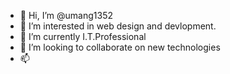 - 👋 Hi, I’m @umang1352
- 👀 I’m interested in web design and devlopment.
- 🌱 I’m currently I.T.Professional
- 💞️ I’m looking to collaborate on new technologies
- 📫 

<!---
umang1352/umang1352 is a ✨ special ✨ repository because its `README.md` (this file) appears on your GitHub profile.
You can click the Preview link to take a look at your changes.
--->
